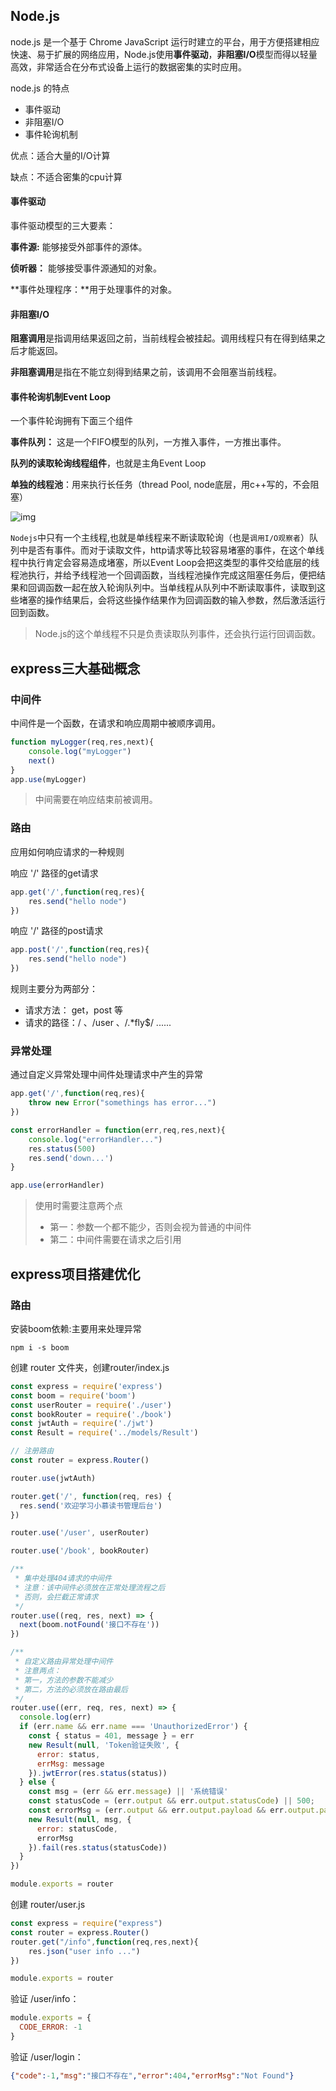 ## Node.js

node.js 是一个基于 Chrome JavaScript 运行时建立的平台，用于方便搭建相应快速、易于扩展的网络应用，Node.js使用**事件驱动**，**非阻塞I/O**模型而得以轻量高效，非常适合在分布式设备上运行的数据密集的实时应用。

node.js 的特点

- 事件驱动
- 非阻塞I/O
- 事件轮询机制

优点：适合大量的I/O计算

缺点：不适合密集的cpu计算



#### 事件驱动

事件驱动模型的三大要素：

**事件源:** 能够接受外部事件的源体。

**侦听器：** 能够接受事件源通知的对象。

**事件处理程序：**用于处理事件的对象。



#### 非阻塞I/O

**阻塞调用**是指调用结果返回之前，当前线程会被挂起。调用线程只有在得到结果之后才能返回。

**非阻塞调用**是指在不能立刻得到结果之前，该调用不会阻塞当前线程。



#### 事件轮询机制Event Loop

一个事件轮询拥有下面三个组件

**事件队列：** 这是一个FIFO模型的队列，一方推入事件，一方推出事件。

**队列的读取轮询线程组件**，也就是主角Event Loop

**单独的线程池**：用来执行长任务（thread Pool, node底层，用c++写的，不会阻塞）

![img](http://n.sinaimg.cn/mobileh5/01345b8f/20170214/96ea1c33gy1fcl7bdc7pxj20f807k745.jpg)

`Nodejs`中只有一个主线程,也就是单线程来不断读取轮询（也是`调用I/O观察者`）队列中是否有事件。而对于读取文件，http请求等比较容易堵塞的事件，在这个单线程中执行肯定会容易造成堵塞，所以Event Loop会把这类型的事件交给底层的线程池执行，并给予线程池一个回调函数，当线程池操作完成这阻塞任务后，便把结果和回调函数一起在放入轮询队列中。当单线程从队列中不断读取事件，读取到这些堵塞的操作结果后，会将这些操作结果作为回调函数的输入参数，然后激活运行回到函数。

> Node.js的这个单线程不只是负责读取队列事件，还会执行运行回调函数。



## express三大基础概念

### 中间件

中间件是一个函数，在请求和响应周期中被顺序调用。

```js
function myLogger(req,res,next){
    console.log("myLogger")
    next()
}
app.use(myLogger)
```



> 中间需要在响应结束前被调用。

### 路由

应用如何响应请求的一种规则

响应 '/' 路径的get请求

```js
app.get('/',function(req,res){
    res.send("hello node")
})
```

响应 '/' 路径的post请求

```js
app.post('/',function(req,res){
    res.send("hello node")
})
```

规则主要分为两部分：

- 请求方法： get，post 等
- 请求的路径：/ 、/user 、/.*fly$/ ......

### 异常处理

通过自定义异常处理中间件处理请求中产生的异常

```js
app.get('/',function(req,res){
    throw new Error("somethings has error...")
})

const errorHandler = function(err,req,res,next){
    console.log("errorHandler...")
    res.status(500)
    res.send('down...')
}

app.use(errorHandler)
```



> 使用时需要注意两个点
>
> - 第一：参数一个都不能少，否则会视为普通的中间件
> - 第二：中间件需要在请求之后引用



## express项目搭建优化

### 路由

安装boom依赖:主要用来处理异常

```shell
npm i -s boom
```



创建 router 文件夹，创建router/index.js

```js
const express = require('express')
const boom = require('boom')
const userRouter = require('./user')
const bookRouter = require('./book')
const jwtAuth = require('./jwt')
const Result = require('../models/Result')

// 注册路由
const router = express.Router()

router.use(jwtAuth)

router.get('/', function(req, res) {
  res.send('欢迎学习小慕读书管理后台')
})

router.use('/user', userRouter)

router.use('/book', bookRouter)

/**
 * 集中处理404请求的中间件
 * 注意：该中间件必须放在正常处理流程之后
 * 否则，会拦截正常请求
 */
router.use((req, res, next) => {
  next(boom.notFound('接口不存在'))
})

/**
 * 自定义路由异常处理中间件
 * 注意两点：
 * 第一，方法的参数不能减少
 * 第二，方法的必须放在路由最后
 */
router.use((err, req, res, next) => {
  console.log(err)
  if (err.name && err.name === 'UnauthorizedError') {
    const { status = 401, message } = err
    new Result(null, 'Token验证失败', {
      error: status,
      errMsg: message
    }).jwtError(res.status(status))
  } else {
    const msg = (err && err.message) || '系统错误'
    const statusCode = (err.output && err.output.statusCode) || 500;
    const errorMsg = (err.output && err.output.payload && err.output.payload.error) || err.message
    new Result(null, msg, {
      error: statusCode,
      errorMsg
    }).fail(res.status(statusCode))
  }
})

module.exports = router

```

创建 router/user.js

```js
const express = require("express")
const router = express.Router()
router.get("/info",function(req,res,next){
    res.json("user info ...")
})

module.exports = router
```

验证 /user/info：

```js
module.exports = {
  CODE_ERROR: -1
}
```

验证 /user/login：

```json
{"code":-1,"msg":"接口不存在","error":404,"errorMsg":"Not Found"}
```